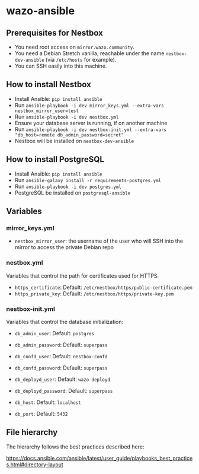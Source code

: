 # wazo-ansible

## Prerequisites for Nestbox

* You need root access on `mirror.wazo.community`.
* You need a Debian Stretch vanilla, reachable under the name `nestbox-dev-ansible` (via `/etc/hosts` for example).
* You can SSH easily into this machine.

## How to install Nestbox

* Install Ansible: `pip install ansible`
* Run `ansible-playbook -i dev mirror_keys.yml --extra-vars nestbox_mirror_user=test`
* Run `ansible-playbook -i dev nestbox.yml`
* Ensure your database server is running, if on another machine
* Run `ansible-playbook -i dev nestbox-init.yml --extra-vars "db_host=remote db_admin_password=secret"`
* Nestbox will be installed on `nestbox-dev-ansible`

## How to install PostgreSQL

* Install Ansible: `pip install ansible`
* Run `ansible-galaxy install -r requirements-postgres.yml`
* Run `ansible-playbook -i dev postgres.yml`
* PostgreSQL be installed on `postgresql-ansible`

## Variables

### mirror_keys.yml

* `nestbox_mirror_user`: the username of the user who will SSH into the mirror to access the private Debian repo

### nestbox.yml

Variables that control the path for certificates used for HTTPS:

* `https_certificate`: Default: `/etc/nestbox/https/public-certificate.pem`
* `https_private_key`: Default: `/etc/nestbox/https/private-key.pem`

### nestbox-init.yml

Variables that control the database initialization:

* `db_admin_user`: Default: `postgres`
* `db_admin_password`: Default: `superpass`

* `db_confd_user`: Default: `nestbox-confd`
* `db_confd_password`: Default: `superpass`

* `db_deployd_user`: Default: `wazo-deployd`
* `db_deployd_password`: Default: `superpass`

* `db_host`: Default: `localhost`
* `db_port`: Default: `5432`

## File hierarchy

The hierarchy follows the best practices described here:

https://docs.ansible.com/ansible/latest/user_guide/playbooks_best_practices.html#directory-layout
